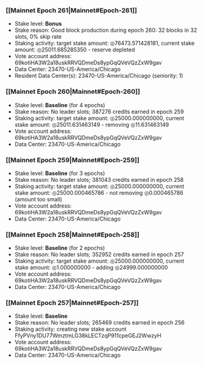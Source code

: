### [[Mainnet Epoch 261|Mainnet#Epoch-261]]
* Stake level: **Bonus**
* Stake reason: Good block production during epoch 260: 32 blocks in 32 slots, 0% skip rate
* Staking activity: target stake amount: ◎76473.571428181, current stake amount: ◎25011.685285350 - reserve depleted
* Vote account address: 69kotiHA3W2a18uskRRVQDmeDs8ypGqQVeVQzZxW9gav
* Data Center: 23470-US-America/Chicago
* Resident Data Center(s): 23470-US-America/Chicago (seniority: 1)
### [[Mainnet Epoch 260|Mainnet#Epoch-260]]
* Stake level: **Baseline** (for 4 epochs)
* Stake reason: No leader slots; 387276 credits earned in epoch 259
* Staking activity: target stake amount: ◎25000.000000000, current stake amount: ◎25011.631463149 - removing ◎11.631463149
* Vote account address: 69kotiHA3W2a18uskRRVQDmeDs8ypGqQVeVQzZxW9gav
* Data Center: 23470-US-America/Chicago
### [[Mainnet Epoch 259|Mainnet#Epoch-259]]
* Stake level: **Baseline** (for 3 epochs)
* Stake reason: No leader slots; 381043 credits earned in epoch 258
* Staking activity: target stake amount: ◎25000.000000000, current stake amount: ◎25000.000465786 - not removing ◎0.000465786 (amount too small)
* Vote account address: 69kotiHA3W2a18uskRRVQDmeDs8ypGqQVeVQzZxW9gav
* Data Center: 23470-US-America/Chicago
### [[Mainnet Epoch 258|Mainnet#Epoch-258]]
* Stake level: **Baseline** (for 2 epochs)
* Stake reason: No leader slots; 352952 credits earned in epoch 257
* Staking activity: target stake amount: ◎25000.000000000, current stake amount: ◎1.000000000 - adding ◎24999.000000000
* Vote account address: 69kotiHA3W2a18uskRRVQDmeDs8ypGqQVeVQzZxW9gav
* Data Center: 23470-US-America/Chicago
### [[Mainnet Epoch 257|Mainnet#Epoch-257]]
* Stake level: **Baseline**
* Stake reason: No leader slots; 265469 credits earned in epoch 256
* Staking activity: creating new stake account FfyPVny1DU77WmztmLG38kLECTzqP911cpeGEJ2WwzyH
* Vote account address: 69kotiHA3W2a18uskRRVQDmeDs8ypGqQVeVQzZxW9gav
* Data Center: 23470-US-America/Chicago